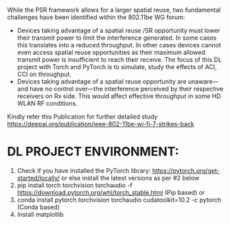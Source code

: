 
While the PSR framework allows for a larger spatial reuse, two fundamental challenges have been identified within the 802.11be  WG  forum:

* Devices taking advantage of a spatial reuse /SR opportunity must lower their transmit power to limit the interference generated. In some cases  this translates into a reduced throughput. In other cases  devices cannot even access spatial reuse opportunities as their maximum allowed transmit power is insufficient to reach their receive.  The  focus of this  DL  project  with  Torch and  PyTorch  is  to  simulate, study the effects of  ACI, CCI  on throughput.
* Devices taking advantage of a spatial reuse opportunity are unaware—and have no control over—the interference perceived by their respective receivers  on Rx  side. This  would affect  effective  throughput  in some  HD  WLAN  RF  conditions.

Kindly  refer  this  Publication for further  detailed  study   https://deepai.org/publication/ieee-802-11be-wi-fi-7-strikes-back


DL PROJECT  ENVIRONMENT:
========================
1) Check if  you  have  installed the PyTorch library: https://pytorch.org/get-started/locally/   or  else  install  the latest versions as per  #2 below
2) pip install torch torchvision torchaudio -f https://download.pytorch.org/whl/torch_stable.html  (Pip based) or  
3) conda install pytorch torchvision torchaudio cudatoolkit=10.2 -c pytorch  (Conda based)
4) Install matplotlib
